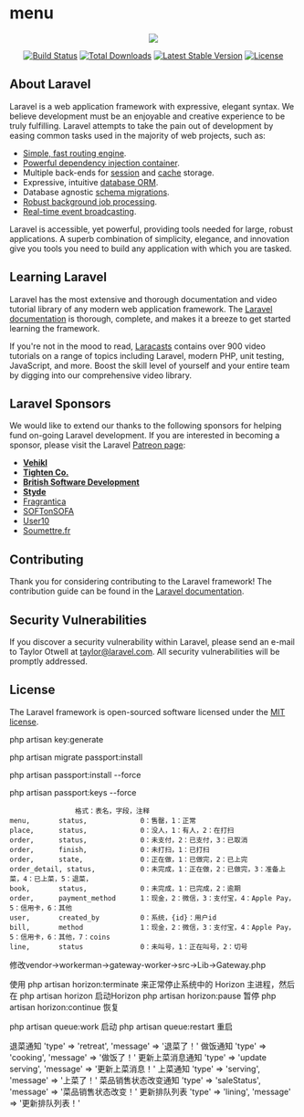 # menu
<p align="center"><img src="https://laravel.com/assets/img/components/logo-laravel.svg"></p>

<p align="center">
<a href="https://travis-ci.org/laravel/framework"><img src="https://travis-ci.org/laravel/framework.svg" alt="Build Status"></a>
<a href="https://packagist.org/packages/laravel/framework"><img src="https://poser.pugx.org/laravel/framework/d/total.svg" alt="Total Downloads"></a>
<a href="https://packagist.org/packages/laravel/framework"><img src="https://poser.pugx.org/laravel/framework/v/stable.svg" alt="Latest Stable Version"></a>
<a href="https://packagist.org/packages/laravel/framework"><img src="https://poser.pugx.org/laravel/framework/license.svg" alt="License"></a>
</p>

## About Laravel

Laravel is a web application framework with expressive, elegant syntax. We believe development must be an enjoyable and creative experience to be truly fulfilling. Laravel attempts to take the pain out of development by easing common tasks used in the majority of web projects, such as:

- [Simple, fast routing engine](https://laravel.com/docs/routing).
- [Powerful dependency injection container](https://laravel.com/docs/container).
- Multiple back-ends for [session](https://laravel.com/docs/session) and [cache](https://laravel.com/docs/cache) storage.
- Expressive, intuitive [database ORM](https://laravel.com/docs/eloquent).
- Database agnostic [schema migrations](https://laravel.com/docs/migrations).
- [Robust background job processing](https://laravel.com/docs/queues).
- [Real-time event broadcasting](https://laravel.com/docs/broadcasting).

Laravel is accessible, yet powerful, providing tools needed for large, robust applications. A superb combination of simplicity, elegance, and innovation give you tools you need to build any application with which you are tasked.

## Learning Laravel

Laravel has the most extensive and thorough documentation and video tutorial library of any modern web application framework. The [Laravel documentation](https://laravel.com/docs) is thorough, complete, and makes it a breeze to get started learning the framework.

If you're not in the mood to read, [Laracasts](https://laracasts.com) contains over 900 video tutorials on a range of topics including Laravel, modern PHP, unit testing, JavaScript, and more. Boost the skill level of yourself and your entire team by digging into our comprehensive video library.

## Laravel Sponsors

We would like to extend our thanks to the following sponsors for helping fund on-going Laravel development. If you are interested in becoming a sponsor, please visit the Laravel [Patreon page](http://patreon.com/taylorotwell):

- **[Vehikl](http://vehikl.com)**
- **[Tighten Co.](https://tighten.co)**
- **[British Software Development](https://www.britishsoftware.co)**
- **[Styde](https://styde.net)**
- [Fragrantica](https://www.fragrantica.com)
- [SOFTonSOFA](https://softonsofa.com/)
- [User10](https://user10.com)
- [Soumettre.fr](https://soumettre.fr/)

## Contributing

Thank you for considering contributing to the Laravel framework! The contribution guide can be found in the [Laravel documentation](http://laravel.com/docs/contributions).

## Security Vulnerabilities

If you discover a security vulnerability within Laravel, please send an e-mail to Taylor Otwell at taylor@laravel.com. All security vulnerabilities will be promptly addressed.

## License

The Laravel framework is open-sourced software licensed under the [MIT license](http://opensource.org/licenses/MIT).

<!-- 生成项目key -->
php artisan key:generate
<!-- 第一次安装passport通讯key -->
php artisan migrate passport:install
<!-- 重置数据库后安装 -->
php artisan passport:install --force
<!-- 出现如上错误是因为没有生成密钥，需要执行如下命令： -->
php artisan passport:keys --force

<!-- 记录数据库状态值（status） -->
					格式：表名，字段，注释 
	menu,		status,				0：售罄，1：正常
	place, 		status,				0：没人，1：有人，2：在打扫
	order, 		status,				0：未支付，2：已支付，3：已取消
	order,		finish,				0：未打扫，1：已打扫
	order,		state,				0：正在做，1：已做完，2：已上完
	order_detail, status,			0：未完成，1：正在做，2：已做完，3：准备上菜，4：已上菜，5：退菜，
	book,		status, 			0：未完成，1：已完成，2：逾期
	order, 		payment_method 		1：现金，2：微信，3：支付宝，4：Apple Pay，5：信用卡，6：其他
	user,		created_by			0：系统，{id}：用户id
	bill, 		method 				1：现金，2：微信，3：支付宝，4：Apple Pay，5：信用卡，6：其他，7：coins
	line,		status 				0：未叫号，1：正在叫号，2：切号


<!-- 设置socket registerAddress -->
修改vendor->workerman->gateway-worker->src->Lib->Gateway.php

<!-- 部署 Horizon -->
使用 php artisan horizon:terminate 来正常停止系统中的 Horizon 主进程，然后在 php artisan horizon 启动Horizon
php artisan horizon:pause 暂停
php artisan horizon:continue 恢复

<!-- 部署队列 queue -->
php artisan queue:work 启动
php artisan queue:restart 重启

<!-- socket消息事件 -->
退菜通知
'type' => 'retreat', 'message' => '退菜了！'
做饭通知
'type' => 'cooking', 'message' => '做饭了！'
更新上菜消息通知
'type' => 'update serving', 'message' => '更新上菜消息！'
上菜通知
'type' => 'serving', 'message' => '上菜了！'
菜品销售状态改变通知
'type' => 'saleStatus', 'message' => '菜品销售状态改变！'
更新排队列表
'type' => 'lining', 'message' => '更新排队列表！'
